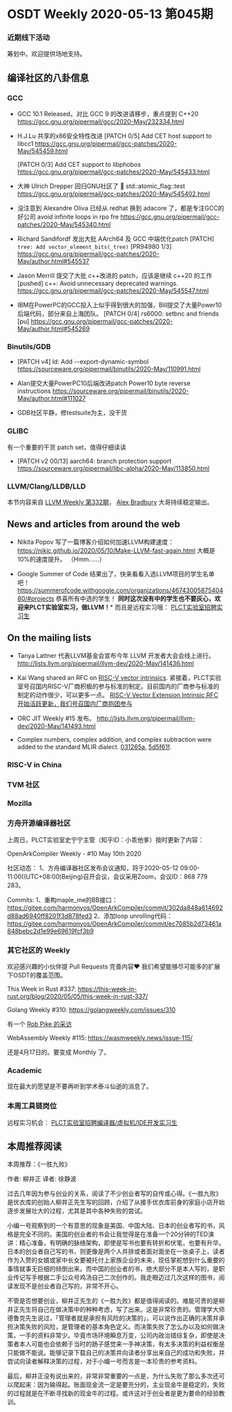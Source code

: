 # OSDT Weekly 2020-05-13 第045期

### 近期线下活动

筹划中。欢迎提供场地支持。

## 编译社区的八卦信息

### GCC

- GCC 10.1 Released。对比 GCC 9 的改进请移步，重点提到 C++20
  https://gcc.gnu.org/pipermail/gcc/2020-May/232334.html

- H.J.Lu 共享的x86安全特性改进
  [PATCH 0/5] Add CET host support to libcc1
  https://gcc.gnu.org/pipermail/gcc-patches/2020-May/545459.html

  [PATCH 0/3] Add CET support to libphobos
  https://gcc.gnu.org/pipermail/gcc-patches/2020-May/545433.html

- 大神 Ulrich Drepper 回归GNU社区了 🎉
  std::atomic_flag::test
  https://gcc.gnu.org/pipermail/gcc-patches/2020-May/545402.html

- 没注意到 Alexandre Oliva 已经从 redhat 换到 adacore 了，都是专注GCC的好公司
  avoid infinite loops in rpo fre
  https://gcc.gnu.org/pipermail/gcc-patches/2020-May/545340.html

- Richard Sandifordf 发出大批 AArch64 及 GCC 中端优化patch
  [PATCH] `tree: Add vector_element_bits(_tree)` [PR94980 1/3]
  https://gcc.gnu.org/pipermail/gcc-patches/2020-May/author.html#545537

- Jason Merrill 提交了大批 c++改进的 patch，应该是继续 c++20 的工作
  [pushed] c++: Avoid unnecessary deprecated warnings.
  https://gcc.gnu.org/pipermail/gcc-patches/2020-May/545547.html

- IBM在PowerPC的GCC投入上似乎得到很大的加强，Bill提交了大量Power10后端代码，部分来自上海团队。
  [PATCH 0/4] rs6000: setbnc and friends [pu]
  https://gcc.gnu.org/pipermail/gcc-patches/2020-May/author.html#545269

### Binutils/GDB

- [PATCH v4] ld: Add --export-dynamic-symbol
  https://sourceware.org/pipermail/binutils/2020-May/110991.html

- Alan提交大量PowerPC10后端改进patch
  Power10 byte reverse instructions
  https://sourceware.org/pipermail/binutils/2020-May/author.html#111027

- GDB社区平静，修testsuite为主，没干货

### GLIBC

有一个重要的干货 patch set，值得仔细读读
- [PATCH v2 00/13] aarch64: branch protection support
  https://sourceware.org/pipermail/libc-alpha/2020-May/113850.html

### LLVM/Clang/LLDB/LLD

本节内容来自 [LLVM Weekly 第332期](http://llvmweekly.org/issue/332)，
[Alex Bradbury](https://www.linkedin.com/in/alex-bradbury/) 大哥持续稳定输出。

## News and articles from around the web

- Nikita Popov 写了一篇博客介绍如何加速LLVM构建速度：
https://nikic.github.io/2020/05/10/Make-LLVM-fast-again.html
大概是10%的速度提升。
（Hmm……）

- Google Summer of Code 结果出了，快来看看入选LLVM项目的学生名单吧！
https://summerofcode.withgoogle.com/organizations/4674300587540480/#projects
恭喜所有中选的学生！
**同时这次没有中的学生也不要灰心，欢迎来PLCT实验室实习，做LLVM！***
而且是远程实习哦：
[PLCT实验室招聘实习生](https://mp.weixin.qq.com/s/bVaNK2kVGstnZ6Onkc98zQ)

## On the mailing lists

- Tanya Lattner 代表LLVM基金会宣布今年 LLVM 开发者大会会线上进行。
http://lists.llvm.org/pipermail/llvm-dev/2020-May/141436.html

- Kai Wang shared an RFC on [RISC-V vector intrinsics](http://lists.llvm.org/pipermail/llvm-dev/2020-May/141452.html).
紧接着，PLCT实验室号召国内RISC-V厂商积极的参与标准的制定。目前国内的厂商参与标准的制定的动作很少，可以更多一点。
[RISC-V Vector Extension Intrinsic RFC 开始活跃更新，我们号召国内厂商抱团参与](https://mp.weixin.qq.com/s/qAQmXwhCccVGms90lJzz2g)

- ORC JIT Weekly #15 发布。
http://lists.llvm.org/pipermail/llvm-dev/2020-May/141493.html

- Complex numbers, complex addition, and complex subtraction were added to the
standard MLIR dialect.
[031265a](https://reviews.llvm.org/rG031265ad8a2),
[5d5f61f](https://reviews.llvm.org/rG5d5f61fc894).

### RISC-V in China



### TVM 社区


### Mozilla



### 方舟开源编译器社区

上周日，PLCT实验室史宁宁主管（知乎ID：小乖他爹）按时更新了内容：

OpenArkCompiler Weekly - #10 May 10th 2020

社区动态：
1、方舟编译器社区发布会议通知，将于2020-05-12 09:00-11:00((UTC+08:00)Beijing)召开会议，会议采用Zoom，会议ID：868 779 283。

Commits:
1、重构maple_me的BB接口：
https://gitee.com/harmonyos/OpenArkCompiler/commit/302da848a614692d88ad6940ff8201f3d878fed3
2、添加loop unrolling代码：
https://gitee.com/harmonyos/OpenArkCompiler/commit/ec7085b2d73461a848bebc2d1e99e69619fcf3b9


### 其它社区的 Weekly

欢迎感兴趣的小伙伴提 Pull Requests 完善内容❤️
我们希望能够尽可能多的扩展下OSDT的覆盖范围。

This Week in Rust #337:
https://this-week-in-rust.org/blog/2020/05/05/this-week-in-rust-337/

Golang Weekly #310:
https://golangweekly.com/issues/310

有一个 [Rob Pike 的采访](https://golangweekly.com/link/87635/web)

WebAssembly Weekly #115:
https://wasmweekly.news/issue-115/

还是4月17日的。要变成 Monthly 了。

### Academic

现在最大的愿望是不要再听到学术泰斗仙逝的消息了。

### 本周工具链岗位

远程实习机会： [PLCT实验室招聘编译器/虚拟机/IDE开发实习生](https://mp.weixin.qq.com/s/bVaNK2kVGstnZ6Onkc98zQ)

## 本周推荐阅读

本周推荐：《一胜九败》

作者: 柳井正
译者: 徐静波

过去几年因为参与创业的关系，阅读了不少创业者写的自传或心得。《一胜九败》是优衣库的创始人柳井正先生写的回顾，介绍了从接手优衣库前身的家庭小店开始逐步发展壮大的过程，尤其是其中各种失败的尝试。

小编一号观察到的一个有意思的现象是美国、中国大陆、日本的创业者写的书，风格是完全不同的。美国的创业者的书会让我觉得是在准备一个20分钟的TED演讲：精心准备，有明确的脉络架构，即使是写书也要有转折和伏笔，也要有升华。日本的创业者自己写的书，则更像是两个人并排或者面对面坐在一张桌子上，读者作为入赘的女婿或家中长女要被托付上家族企业的未来，现任掌舵想到什么重要的事情就事无巨细的倾倒出来。而中国的创业者的书，绝大部分不是本人写的，是职业传记写手根据二手公众号鸡汤自己二次创作的。我走眼迈过几次这样的图书，阅读发现不是创业者自己写的，非常不开心。

不管是否想要创业，柳井正先生的《一胜九败》都是值得阅读的。难能可贵的是柳井正先生将自己在做决策中的种种考虑，写了出来。这是非常珍贵的。管理学大师德鲁克先生说过，「管理者就是承担有风险的决策的」，可以说作出正确的决策并承担决策失败的风险，是管理者的基本角色定义。而决策失败了怎么办以及如何做决策，一手的资料非常少。毕竟市场环境瞬息万变，公司内政治错综复杂，即使是决策者本人可能也会依赖于当时的肠子感觉来一手神决策，有太多决策的利益权衡是只能做不能说。能够记录下载自己的决策并向读者分享出来自己的成功和失败，并尝试向读者解释决策的过程，对于小编一号而言是一本珍贵的参考资料。

最后，柳井正没有说出来的，非常非常重要的一点是，为什么失败了那么多次还可以爬起来：因为输得起。账面现金流一定是要充分的，主业现金牛是稳定的，失败的过程就是在不断寻找新的现金牛的过程。或许这对于创业者是更为要命的经验教训。
